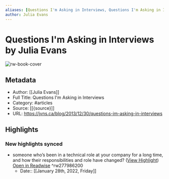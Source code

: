 ```yaml
---
aliases: [Questions I'm Asking in Interviews, Questions I'm Asking in Interviews]
author: Julia Evans
---
```

# Questions I'm Asking in Interviews by Julia Evans

![rw-book-cover](https://readwise-assets.s3.amazonaws.com/static/images/article2.74d541386bbf.png)

## Metadata
- Author: [[Julia Evans]]
- Full Title: Questions I'm Asking in Interviews
- Category: #articles
- Source: [[{source}]]
- URL: https://jvns.ca/blog/2013/12/30/questions-im-asking-in-interviews

## Highlights
### New highlights synced
- someone who’s been in a technical role at your company for a long time, and how their responsibilities and role have changed? ([View Highlight](https://read.readwise.io/read/01ftfbp8fnexx7w44wm8bad0rw)) [Open in Readwise](https://readwise.io/open/277986200) ^rw277986200
    - Date:: [[January 28th, 2022, Friday]]
